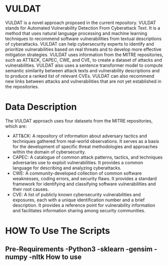 # VULDAT
VULDAT is a novel approach proposed in the current repository. VULDAT stands for Automated Vulnerability Detection From Cyberattack Text. It is a method that uses natural language processing and machine learning techniques to recommend software vulnerabilities from textual descriptions of cyberattacks. VULDAT can help cybersecurity experts to identify and prioritize vulnerabilities based on real threats and to develop more effective mitigation strategies. VULDAT uses information from the MITRE repositories, such as ATT&CK, CAPEC, CWE, and CVE, to create a dataset of attacks and vulnerabilities. VULDAT also uses a sentence transformer model to compute semantic similarity between attack texts and vulnerability descriptions and to produce a ranked list of relevant CVEs. VULDAT can also recommend new links between attacks and vulnerabilities that are not yet established in the repositories.

# Data Description
The VULDAT approach uses four datasets from the MITRE repositories, which are:

- ATT&CK: A repository of information about adversary tactics and techniques gathered from real-world observations. It serves as a basis for the development of specific threat methodologies and approaches within the domain of cybersecurity.
- CAPEC: A catalogue of common attack patterns, tactics, and techniques adversaries use to exploit vulnerabilities. It provides a common language for describing and analyzing cyberattacks.
- CWE: A community-developed collection of common software weaknesses, coding errors, and security flaws. It provides a standard framework for identifying and classifying software vulnerabilities and their root causes.
- CVE: A list of publicly known cybersecurity vulnerabilities and exposures, each with a unique identification number and a brief description. It provides a reference point for vulnerability information and facilitates information sharing among security communities.



# HOW To Use The Scripts
Pre-Requirements
-Python3
-sklearn
-gensim
-numpy
-nltk
How to use
-


